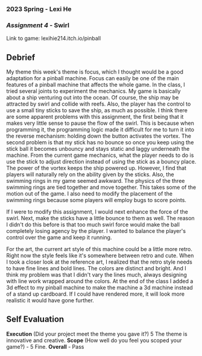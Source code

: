 ### **2023 Spring** - Lexi He
### *Assignment 4* - Swirl
Link to game: lexihie214.itch.io/pinball


## **Debrief**
My theme this week's theme is focus, which I thought would be a good adaptation for  a pinball machine. 
Focus can easily be one of the main features of a pinball machine that affects the whole game. 
In the class, I tried several joints to experiment the mechanics.
My game is basically about a ship venturing out into the ocean. Of course, the ship may be attracted by swirl and collide with reefs. 
Also, the player has the control to use a small tiny sticks to save the ship, as much as possible.
I think there are some apparent problems with this assignment, the first being that it makes very little sense to pause the flow of the swirl. 
This is because when programming it, the programming logic made it difficult for me to turn it into the reverse mechanism: holding down the button activates the vortex. The second problem is that my stick has no bounce so once you keep using the stick ball it becomes unbouncy and stays static and laggy underneath the machine. From the current game mechanics, what the player needs to do is use the stick to adjust direction instead of using the stick as a bouncy place. The power of the vortex keeps the ship powered up. However, I find that players will naturally rely on the ability given by the sticks.
Also, the swimming rings in my game seemed awkward. The physics of the three swimming rings are tied together and move together. 
This takes some of the motion out of the game. I also need to modify the placement of the swimming rings because some players will employ bugs to score points.

If I were to modify this assignment, I would next enhance the force of the swirl.
Next, make the sticks have a little bounce to them as well.
The reason I didn't do this before is that too much swirl force would make the ball completely losing agency by the player.
I wanted to balance the player's control over the game and keep it running.

For the art, the current art style of this machine could be a little more retro. 
Right now the style feels like it's somewhere between retro and cute. 
When I took a closer look at the reference art, I realized that the retro style needs to have fine lines and bold lines. 
The colors are distinct and bright. And I think my problem was that I didn't vary the lines much, always designing with line work wrapped around the colors.
At the end of the class I added a 3d effect to my pinball machine to make the machine a 3d machine instead of a stand up cardboard. 
If I could have rendered more, it will look more realistic it would have gone further.
## **Self Evaluation**

**Execution** (Did your project meet the theme you gave it?) 5
The theme is innovative and creative.
**Scope** (How well do you feel you scoped your game?) - 5
Fine.
**Overall** - Pass

